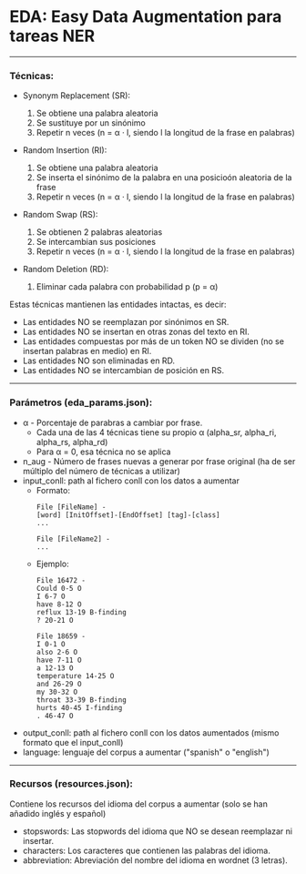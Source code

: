 # EDA: Easy Data Augmentation para tareas NER

***

### Técnicas:

* Synonym Replacement (SR):
  1. Se obtiene una palabra aleatoria
  2. Se sustituye por un sinónimo
  3. Repetir n veces (n = α · l, siendo l la longitud de la frase en palabras)


* Random Insertion (RI):
  1. Se obtiene una palabra aleatoria
  2. Se inserta el sinónimo de la palabra en una posicioón aleatoria de la frase
  3. Repetir n veces (n = α · l, siendo l la longitud de la frase en palabras)

* Random Swap (RS):
  1. Se obtienen 2 palabras aleatorias
  2. Se intercambian sus posiciones
  3. Repetir n veces (n = α · l, siendo l la longitud de la frase en palabras)

* Random Deletion (RD):
  1. Eliminar cada palabra con probabilidad p (p = α)


Estas técnicas mantienen las entidades intactas, es decir:
* Las entidades NO se reemplazan por sinónimos en SR.
* Las entidades NO se insertan en otras zonas del texto en RI.
* Las entidades compuestas por más de un token NO se dividen (no se insertan palabras en medio) en RI.
* Las entidades NO son eliminadas en RD.
* Las entidades NO se intercambian de posición en RS.

---

### Parámetros (eda_params.json):

* α - Porcentaje de parabras a cambiar por frase.
  * Cada una de las 4 técnicas tiene su propio α (alpha_sr, alpha_ri, alpha_rs, alpha_rd)
  * Para α = 0, esa técnica no se aplica
* n_aug - Número de frases nuevas a generar por frase original (ha de ser múltiplo del número de técnicas a utilizar)
* input_conll: path al fichero conll con los datos a aumentar
  - Formato:
    ```
    File [FileName] -
    [word] [InitOffset]-[EndOffset] [tag]-[class]
    ...
    
    File [FileName2] -
    ...
    ```
   - Ejemplo:
      ```
      File 16472 -    
      Could 0-5 O    
      I 6-7 O    
      have 8-12 O    
      reflux 13-19 B-finding    
      ? 20-21 O    

      File 18659 -    
      I 0-1 O    
      also 2-6 O    
      have 7-11 O    
      a 12-13 O    
      temperature 14-25 O    
      and 26-29 O    
      my 30-32 O    
      throat 33-39 B-finding
      hurts 40-45 I-finding
      . 46-47 O
      ```
* output_conll: path al fichero conll con los datos aumentados (mismo formato que el input_conll)
* language: lenguaje del corpus a aumentar ("spanish" o "english")

 ---
 
 ### Recursos (resources.json):
 
 Contiene los recursos del idioma del corpus a aumentar (solo se han añadido inglés y español)
 
 * stopswords: Las stopwords del idioma que NO se desean reemplazar ni insertar.
 * characters: Los caracteres que contienen las palabras del idioma.
 * abbreviation: Abreviación del nombre del idioma en wordnet (3 letras).
